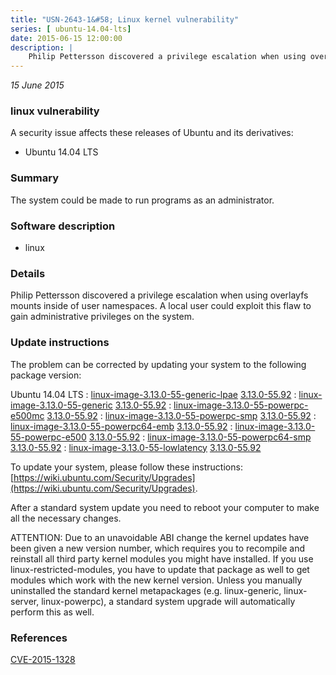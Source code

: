 ```yaml
---
title: "USN-2643-1&#58; Linux kernel vulnerability"
series: [ ubuntu-14.04-lts]
date: 2015-06-15 12:00:00
description: |
    Philip Pettersson discovered a privilege escalation when using overlayfs mounts inside of user namespaces. A local user could exploit this flaw to gain administrative privileges on the system. 
--- 
```

 
 

*15 June 2015*

### linux vulnerability

A security issue affects these releases of Ubuntu and its derivatives:

* Ubuntu 14.04 LTS

### Summary

The system could be made to run programs as an administrator. 

### Software description

* linux 

### Details

Philip Pettersson discovered a privilege escalation when using overlayfs mounts inside of user namespaces. A local user could exploit this flaw to gain administrative privileges on the system. 

### Update instructions

The problem can be corrected by updating your system to the following package version:

Ubuntu 14.04 LTS
 : [linux-image-3.13.0-55-generic-lpae](https://launchpad.net/ubuntu/+source/linux) <span> [3.13.0-55.92](https://launchpad.net/ubuntu/+source/linux/3.13.0-55.92) </span> 
 : [linux-image-3.13.0-55-generic](https://launchpad.net/ubuntu/+source/linux) <span> [3.13.0-55.92](https://launchpad.net/ubuntu/+source/linux/3.13.0-55.92) </span> 
 : [linux-image-3.13.0-55-powerpc-e500mc](https://launchpad.net/ubuntu/+source/linux) <span> [3.13.0-55.92](https://launchpad.net/ubuntu/+source/linux/3.13.0-55.92) </span> 
 : [linux-image-3.13.0-55-powerpc-smp](https://launchpad.net/ubuntu/+source/linux) <span> [3.13.0-55.92](https://launchpad.net/ubuntu/+source/linux/3.13.0-55.92) </span> 
 : [linux-image-3.13.0-55-powerpc64-emb](https://launchpad.net/ubuntu/+source/linux) <span> [3.13.0-55.92](https://launchpad.net/ubuntu/+source/linux/3.13.0-55.92) </span> 
 : [linux-image-3.13.0-55-powerpc-e500](https://launchpad.net/ubuntu/+source/linux) <span> [3.13.0-55.92](https://launchpad.net/ubuntu/+source/linux/3.13.0-55.92) </span> 
 : [linux-image-3.13.0-55-powerpc64-smp](https://launchpad.net/ubuntu/+source/linux) <span> [3.13.0-55.92](https://launchpad.net/ubuntu/+source/linux/3.13.0-55.92) </span> 
 : [linux-image-3.13.0-55-lowlatency](https://launchpad.net/ubuntu/+source/linux) <span> [3.13.0-55.92](https://launchpad.net/ubuntu/+source/linux/3.13.0-55.92) </span> 

To update your system, please follow these instructions: [https://wiki.ubuntu.com/Security/Upgrades](https://wiki.ubuntu.com/Security/Upgrades).

After a standard system update you need to reboot your computer to make all the necessary changes.

ATTENTION: Due to an unavoidable ABI change the kernel updates have been given a new version number, which requires you to recompile and reinstall all third party kernel modules you might have installed. If you use linux-restricted-modules, you have to update that package as well to get modules which work with the new kernel version. Unless you manually uninstalled the standard kernel metapackages (e.g. linux-generic, linux-server, linux-powerpc), a standard system upgrade will automatically perform this as well. 

### References

 
 [CVE-2015-1328](http://people.ubuntu.com/~ubuntu-security/cve/CVE-2015-1328)
 

